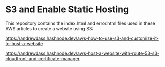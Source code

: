 # S3 and Enable Static Hosting

This repository contains the index.html and error.html files used in these AWS articles to create a website using S3:

https://andrewdass.hashnode.dev/aws-how-to-use-s3-and-customize-it-to-host-a-website

https://andrewdass.hashnode.dev/aws-host-a-website-with-route-53-s3-cloudfront-and-certificate-manager
